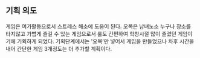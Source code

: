 ## 기획 의도

게임은 여가활동으로서 스트레스 해소에 도움이 된다.
오목은 남녀노소 누구나 장소를 타지않고 가볍게 즐길 수 있는 게임으로서
룰도 간편하여 학창시절 많이 즐겼던 게임이기에 기획하게 되었다.
기획단계에서는 '오목'만 넣어서 게임을 만들었으나 차후 시간을 내어 간단한 게임 3개정도는 더 추가할 계획이다.
